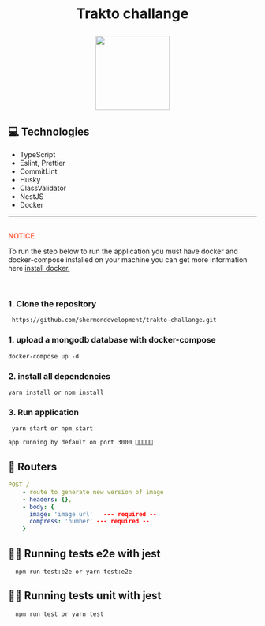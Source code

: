 # <p align = "center"> Trakto challange </p>

<p align="center">
  <img src="https://www.trakto.io/wp-content/uploads/2022/07/Trakto-logo-dark-2022.svg" width="150"/>
</p>

## :computer: Technologies

- TypeScript
- Eslint, Prettier
- CommitLint
- Husky
- ClassValidator
- NestJS
- Docker

---
<br> 
<b style="color:#FF6347">NOTICE</b>
<p>
  To run the step below to run the application you must have docker and docker-compose installed on your machine you can get more information here <a href="https://docs.docker.com/engine/install/">install docker.</a>
</p>

<br />

<h3>
  1. Clone the repository
</h3>

```
 https://github.com/shermondevelopment/trakto-challange.git
```

<h3>
  1. upload a mongodb database with docker-compose
</h3>

```
docker-compose up -d
```

<h3>
  2. install all dependencies
</h3>

```
yarn install or npm install
```

<h3>
  3. Run application
</h3>

```
 yarn start or npm start
```

```
app running by default on port 3000 🚀🚀🚀🚀🚀
```

## :rocket: Routers

```yml
POST /
    - route to generate new version of image
    - headers: {},
    - body: {
      image: 'image url'   --- required --
      compress: 'number' --- required --
    }
```

## 🧪🧪 Running tests e2e with jest
```
  npm run test:e2e or yarn test:e2e
````

## 🧪🧪 Running tests unit with jest
```
  npm run test or yarn test
````